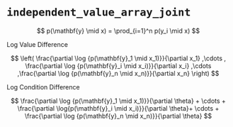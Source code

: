 # `independent_value_array_joint`

$$
  p(\mathbf{y} \mid x) = \prod_{i=1}^n p(y_i \mid x)
$$


Log Value Difference

$$
  \left( \frac{\partial \log {p(\mathbf{y}_1 \mid x_1)}}{\partial x_1} ,\cdots , \frac{\partial \log {p(\mathbf{y}_i \mid x_i)}}{\partial x_i} ,\cdots ,\frac{\partial \log {p(\mathbf{y}_n \mid x_n)}}{\partial x_n} \right)
$$

Log Condition Difference

$$
 \frac{\partial \log {p(\mathbf{y}_1 \mid x_1)}}{\partial \theta}  + \cdots + \frac{\partial \log{p(\mathbf{y}_i \mid x_i)}}{\partial \theta}+ \cdots + \frac{\partial \log {p(\mathbf{y}_n \mid x_n)}}{\partial \theta}
$$
